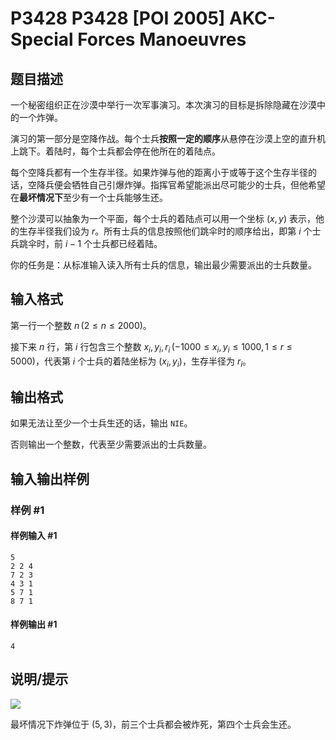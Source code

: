 # P3428 P3428 [POI 2005] AKC-Special Forces Manoeuvres

## 题目描述

一个秘密组织正在沙漠中举行一次军事演习。本次演习的目标是拆除隐藏在沙漠中的一个炸弹。

演习的第一部分是空降作战。每个士兵**按照一定的顺序**从悬停在沙漠上空的直升机上跳下。着陆时，每个士兵都会停在他所在的着陆点。

每个空降兵都有一个生存半径。如果炸弹与他的距离小于或等于这个生存半径的话，空降兵便会牺牲自己引爆炸弹。指挥官希望能派出尽可能少的士兵，但他希望在**最坏情况下**至少有一个士兵能够生还。

整个沙漠可以抽象为一个平面，每个士兵的着陆点可以用一个坐标 $(x,y)$ 表示，他的生存半径我们设为 $r$。所有士兵的信息按照他们跳伞时的顺序给出，即第 $i$ 个士兵跳伞时，前 $i-1$ 个士兵都已经着陆。

你的任务是：从标准输入读入所有士兵的信息，输出最少需要派出的士兵数量。

## 输入格式

第一行一个整数 $n\,(2\le n \le 2000)$。

接下来 $n$ 行，第 $i$ 行包含三个整数 $x_i,y_i,r_i\,(-1000\le x_i,y_i\le 1000,1\le r\le 5000)$，代表第 $i$ 个士兵的着陆坐标为 $(x_i,y_i)$，生存半径为 $r_i$。

## 输出格式

如果无法让至少一个士兵生还的话，输出 `NIE`。

否则输出一个整数，代表至少需要派出的士兵数量。

## 输入输出样例

### 样例 #1

#### 样例输入 #1

```
5
2 2 4
7 2 3
4 3 1
5 7 1
8 7 1
```

#### 样例输出 #1

```
4
```

## 说明/提示

![](https://cdn.luogu.com.cn/upload/image_hosting/8xbga77o.png)

最坏情况下炸弹位于 $(5,3)$，前三个士兵都会被炸死，第四个士兵会生还。

